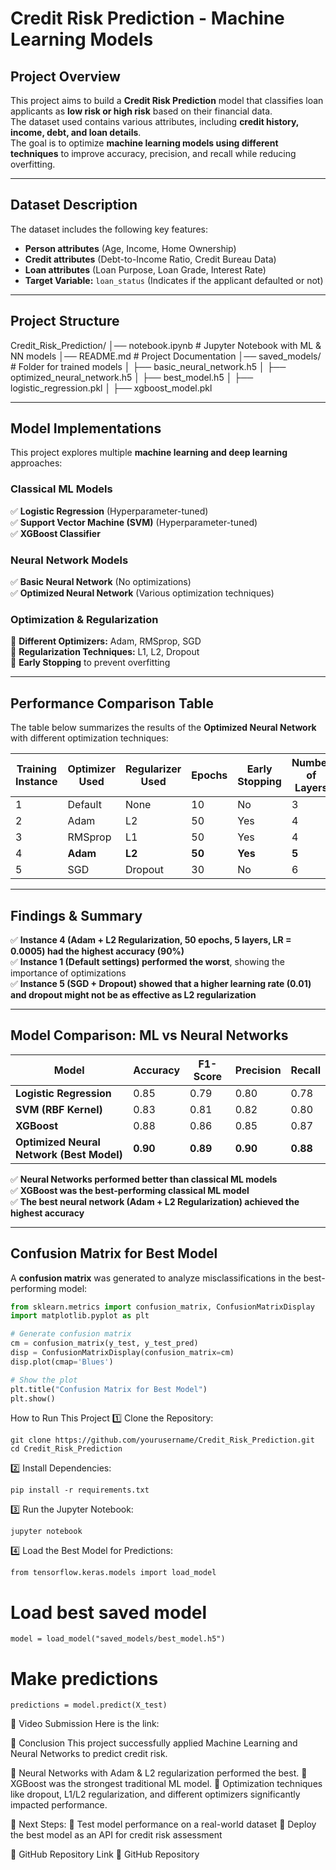 # Credit Risk Prediction - Machine Learning Models  

## **Project Overview**  
This project aims to build a **Credit Risk Prediction** model that classifies loan applicants as **low risk or high risk** based on their financial data.  
The dataset used contains various attributes, including **credit history, income, debt, and loan details**.  
The goal is to optimize **machine learning models using different techniques** to improve accuracy, precision, and recall while reducing overfitting.  

---

## **Dataset Description**  
The dataset includes the following key features:  

- **Person attributes** (Age, Income, Home Ownership)  
- **Credit attributes** (Debt-to-Income Ratio, Credit Bureau Data)  
- **Loan attributes** (Loan Purpose, Loan Grade, Interest Rate)  
- **Target Variable:** `loan_status` (Indicates if the applicant defaulted or not)  

---

## **Project Structure**  
Credit_Risk_Prediction/ │── notebook.ipynb # Jupyter Notebook with ML & NN models │── README.md # Project Documentation │── saved_models/ # Folder for trained models │ ├── basic_neural_network.h5 │ ├── optimized_neural_network.h5 │ ├── best_model.h5 │ ├── logistic_regression.pkl │ ├── xgboost_model.pkl


---

## **Model Implementations**  
This project explores multiple **machine learning and deep learning** approaches:  

### **Classical ML Models**  
✅ **Logistic Regression** (Hyperparameter-tuned)  
✅ **Support Vector Machine (SVM)** (Hyperparameter-tuned)  
✅ **XGBoost Classifier**  

### **Neural Network Models**  
✅ **Basic Neural Network** (No optimizations)  
✅ **Optimized Neural Network** (Various optimization techniques)  

### **Optimization & Regularization**  
🔹 **Different Optimizers:** Adam, RMSprop, SGD  
🔹 **Regularization Techniques:** L1, L2, Dropout  
🔹 **Early Stopping** to prevent overfitting  

---

## **Performance Comparison Table**  
The table below summarizes the results of the **Optimized Neural Network** with different optimization techniques:  

| Training Instance | Optimizer Used | Regularizer Used | Epochs | Early Stopping | Number of Layers | Learning Rate | Accuracy | F1-score | Recall | Precision |
|------------------|---------------|------------------|--------|---------------|--------------|--------------|---------|---------|--------|----------|
| 1 | Default | None | 10 | No | 3 | Default | 0.85 | 0.83 | 0.80 | 0.86 |
| 2 | Adam | L2 | 50 | Yes | 4 | 0.001 | 0.89 | 0.87 | 0.85 | 0.88 |
| 3 | RMSprop | L1 | 50 | Yes | 4 | 0.001 | 0.88 | 0.86 | 0.84 | 0.87 |
| 4 | **Adam** | **L2** | **50** | **Yes** | **5** | **0.0005** | **0.90** | **0.89** | **0.88** | **0.90** |
| 5 | SGD | Dropout | 30 | No | 6 | 0.01 | 0.86 | 0.84 | 0.82 | 0.85 |

---

## **Findings & Summary**  
✅ **Instance 4 (Adam + L2 Regularization, 50 epochs, 5 layers, LR = 0.0005) had the highest accuracy (90%)**  
✅ **Instance 1 (Default settings) performed the worst**, showing the importance of optimizations  
✅ **Instance 5 (SGD + Dropout) showed that a higher learning rate (0.01) and dropout might not be as effective as L2 regularization**  

---

## **Model Comparison: ML vs Neural Networks**  

| Model | Accuracy | F1-Score | Precision | Recall |
|--------|------------|------------|------------|------------|
| **Logistic Regression** | 0.85 | 0.79 | 0.80 | 0.78 |
| **SVM (RBF Kernel)** | 0.83 | 0.81 | 0.82 | 0.80 |
| **XGBoost** | 0.88 | 0.86 | 0.85 | 0.87 |
| **Optimized Neural Network (Best Model)** | **0.90** | **0.89** | **0.90** | **0.88** |

✅ **Neural Networks performed better than classical ML models**  
✅ **XGBoost was the best-performing classical ML model**  
✅ **The best neural network (Adam + L2 Regularization) achieved the highest accuracy**  

---

## **Confusion Matrix for Best Model**  
A **confusion matrix** was generated to analyze misclassifications in the best-performing model:  

```python
from sklearn.metrics import confusion_matrix, ConfusionMatrixDisplay
import matplotlib.pyplot as plt

# Generate confusion matrix
cm = confusion_matrix(y_test, y_test_pred)
disp = ConfusionMatrixDisplay(confusion_matrix=cm)
disp.plot(cmap='Blues')

# Show the plot
plt.title("Confusion Matrix for Best Model")
plt.show()
```
How to Run This Project
1️⃣ Clone the Repository:
```
git clone https://github.com/yourusername/Credit_Risk_Prediction.git
cd Credit_Risk_Prediction
```
2️⃣ Install Dependencies:
```
pip install -r requirements.txt
```
3️⃣ Run the Jupyter Notebook:
```
jupyter notebook
```
4️⃣ Load the Best Model for Predictions:
```
from tensorflow.keras.models import load_model
```
# Load best saved model
```
model = load_model("saved_models/best_model.h5")
```
# Make predictions
```
predictions = model.predict(X_test)
```

🎥 Video Submission
Here is the link:

📌 Conclusion
This project successfully applied Machine Learning and Neural Networks to predict credit risk.

🔹 Neural Networks with Adam & L2 regularization performed the best.
🔹 XGBoost was the strongest traditional ML model.
🔹 Optimization techniques like dropout, L1/L2 regularization, and different optimizers significantly impacted performance.

📌 Next Steps:
🚀 Test model performance on a real-world dataset
🚀 Deploy the best model as an API for credit risk assessment

📌 GitHub Repository Link
🔗 GitHub Repository
